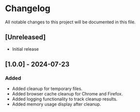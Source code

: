 # Changelog

All notable changes to this project will be documented in this file.

## [Unreleased]

- Initial release

## [1.0.0] - 2024-07-23

### Added
- Added cleanup for temporary files.
- Added browser cache cleanup for Chrome and Firefox.
- Added logging functionality to track cleanup results.
- Added memory usage display after cleanup.

